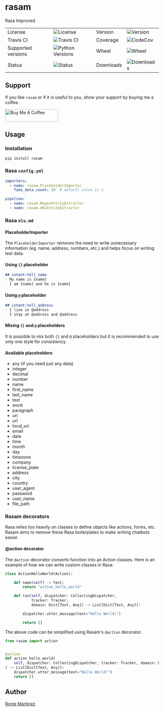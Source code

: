 # rasam

Rasa Improved

<table>
    <tr>
        <td>License</td>
        <td><img src='https://img.shields.io/pypi/l/rasam.svg' alt="License"></td>
        <td>Version</td>
        <td><img src='https://img.shields.io/pypi/v/rasam.svg' alt="Version"></td>
    </tr>
    <tr>
        <td>Travis CI</td>
        <td><img src='https://travis-ci.org/roniemartinez/rasam.svg?branch=master' alt="Travis CI"></td>
        <td>Coverage</td>
        <td><img src='https://codecov.io/gh/roniemartinez/rasam/branch/master/graph/badge.svg' alt="CodeCov"></td>
    </tr>
    <tr>
        <td>Supported versions</td>
        <td><img src='https://img.shields.io/pypi/pyversions/rasam.svg' alt="Python Versions"></td>
        <td>Wheel</td>
        <td><img src='https://img.shields.io/pypi/wheel/rasam.svg' alt="Wheel"></td>
    </tr>
    <tr>
        <td>Status</td>
        <td><img src='https://img.shields.io/pypi/status/rasam.svg' alt="Status"></td>
        <td>Downloads</td>
        <td><img src='https://img.shields.io/pypi/dm/rasam.svg' alt="Downloads"></td>
    </tr>
</table>

## Support
If you like `rasam` or if it is useful to you, show your support by buying me a coffee.

<a href="https://www.buymeacoffee.com/roniemartinez" target="_blank"><img src="https://cdn.buymeacoffee.com/buttons/default-orange.png" alt="Buy Me A Coffee" height="41" width="174"></a>

## Usage

### Installation

```shell script
pip install rasam
```

### Rasa `config.yml`

```yaml
importers:
  - name: rasam.PlaceholderImporter
    fake_data_count: 10  # default value is 1

pipeline:
  - name: rasam.RegexEntityExtractor
  - name: rasam.URLEntityExtractor
```

### Rasa `nlu.md`

#### PlaceholderImporter

The `PlaceholderImporter` removes the need to write unnecessary information (eg. name, address, numbers, etc.) and helps focus on writing test data.

#### Using `{}` placeholder

```markdown
## intent:tell_name
- My name is {name}
- I am {name} and he is {name}
```

#### Using `@` placeholder

```markdown
## intent:tell_address
- I live in @address
- I stay at @address and @address
```

#### Mixing `{}` and `@` placeholders

It is possible to mix both `{}` and `@` placeholders but it is recommended to use only one style for consistency.

#### Available placeholders

- any (if you need just any data)    
- integer    
- decimal    
- number     
- name       
- first_name 
- last_name  
- text       
- word       
- paragraph  
- uri        
- url        
- local_uri  
- email      
- date         
- time         
- month        
- day          
- timezone     
- company      
- license_plate
- address
- city
- country
- user_agent
- password
- user_name
- file_path

### Rasam decorators

Rasa relies too heavily on classes to define objects like actions, forms, etc. 
Rasam aims to remove these Rasa boilerplates to make writing chatbots easier.

#### @action decorator

The `@action` decorator converts function into an Action classes. 
Here is an example of how we can write custom classes in Rasa:

```python
class ActionHelloWorld(Action):

    def name(self) -> Text:
        return "action_hello_world"

    def run(self, dispatcher: CollectingDispatcher,
            tracker: Tracker,
            domain: Dict[Text, Any]) -> List[Dict[Text, Any]]:

        dispatcher.utter_message(text="Hello World!")

        return []

```

The above code can be simplified using Rasam's `@action` decorator.

```python
from rasam import action


@action
def action_hello_world(
    self, dispatcher: CollectingDispatcher, tracker: Tracker, domain: Dict[Text, Any]
) -> List[Dict[Text, Any]]:
    dispatcher.utter_message(text="Hello World!")
    return []
```



## Author
[Ronie Martinez](ronmarti18@gmail.com) 
